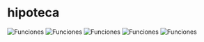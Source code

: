 # hipoteca

<picture>
  <img alt="Funciones" src="/assets/photos/funciones.png">
</picture>
<picture>
  <img alt="Funciones" src="/assets/photos/hipoteca1.png">
</picture>
<picture>
  <img alt="Funciones" src="/assets/photos/hipoteca2.png">
</picture>
<picture>
  <img alt="Funciones" src="/assets/photos/hipoteca3.png">
</picture>
<picture>
  <img alt="Funciones" src="/assets/photos/hipoteca4.png">
</picture>
